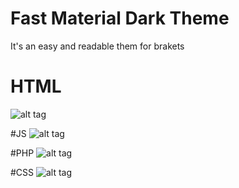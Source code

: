 # Fast Material Dark Theme
It's an easy and readable them for brakets

# HTML
![alt tag](https://github.com/x-mat/SpeedMaterialDarkTheme/tree/master/screenshot/html.png)

#JS
![alt tag](https://github.com/x-mat/SpeedMaterialDarkTheme/tree/master/screenshot/js.png)

#PHP
![alt tag](https://github.com/x-mat/SpeedMaterialDarkTheme/tree/master/screenshot/php.png)

#CSS
![alt tag](https://github.com/x-mat/SpeedMaterialDarkTheme/tree/master/screenshot/css.png)


